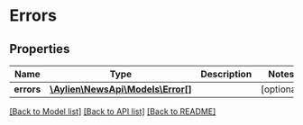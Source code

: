 # Errors

## Properties
Name | Type | Description | Notes
------------ | ------------- | ------------- | -------------
**errors** | [**\Aylien\NewsApi\Models\Error[]**](Error.md) |  | [optional] 

[[Back to Model list]](../README.md#documentation-for-models) [[Back to API list]](../README.md#documentation-for-api-endpoints) [[Back to README]](../README.md)


